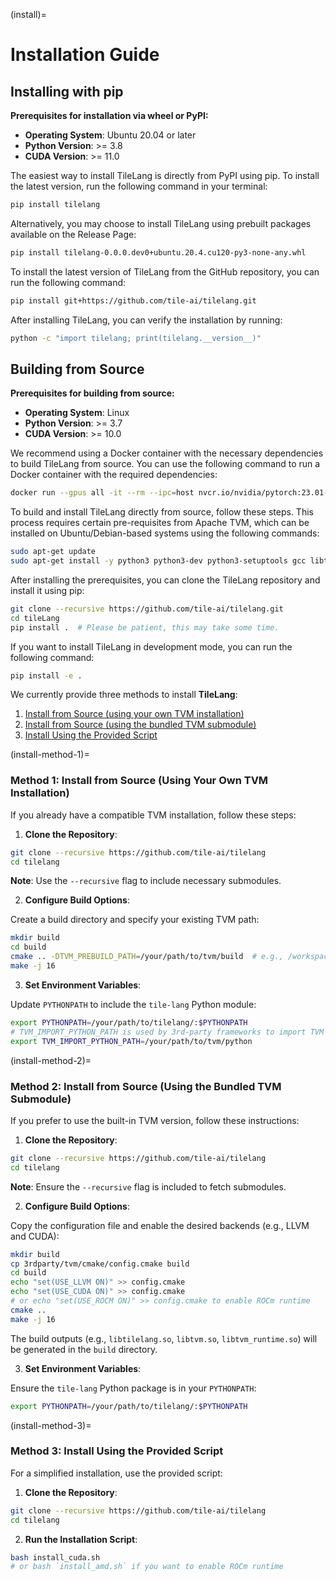 (install)=

# Installation Guide

## Installing with pip

**Prerequisites for installation via wheel or PyPI:**

- **Operating System**: Ubuntu 20.04 or later
- **Python Version**: >= 3.8
- **CUDA Version**: >= 11.0

The easiest way to install TileLang is directly from PyPI using pip. To install the latest version, run the following command in your terminal:

```bash
pip install tilelang
```

Alternatively, you may choose to install TileLang using prebuilt packages available on the Release Page:

```bash
pip install tilelang-0.0.0.dev0+ubuntu.20.4.cu120-py3-none-any.whl
```

To install the latest version of TileLang from the GitHub repository, you can run the following command:

```bash
pip install git+https://github.com/tile-ai/tilelang.git
```

After installing TileLang, you can verify the installation by running:

```bash
python -c "import tilelang; print(tilelang.__version__)"
```

## Building from Source

**Prerequisites for building from source:**

- **Operating System**: Linux
- **Python Version**: >= 3.7
- **CUDA Version**: >= 10.0

We recommend using a Docker container with the necessary dependencies to build TileLang from source. You can use the following command to run a Docker container with the required dependencies:

```bash
docker run --gpus all -it --rm --ipc=host nvcr.io/nvidia/pytorch:23.01-py3
```

To build and install TileLang directly from source, follow these steps. This process requires certain pre-requisites from Apache TVM, which can be installed on Ubuntu/Debian-based systems using the following commands:

```bash
sudo apt-get update
sudo apt-get install -y python3 python3-dev python3-setuptools gcc libtinfo-dev zlib1g-dev build-essential cmake libedit-dev libxml2-dev
```

After installing the prerequisites, you can clone the TileLang repository and install it using pip:

```bash
git clone --recursive https://github.com/tile-ai/tilelang.git
cd tileLang
pip install .  # Please be patient, this may take some time.
```

If you want to install TileLang in development mode, you can run the following command:

```bash
pip install -e .
```

We currently provide three methods to install **TileLang**:

1. [Install from Source (using your own TVM installation)](#install-method-1)
2. [Install from Source (using the bundled TVM submodule)](#install-method-2)
3. [Install Using the Provided Script](#install-method-3)

(install-method-1)=

### Method 1: Install from Source (Using Your Own TVM Installation)

If you already have a compatible TVM installation, follow these steps:

1. **Clone the Repository**:

```bash
git clone --recursive https://github.com/tile-ai/tilelang
cd tilelang
```

**Note**: Use the `--recursive` flag to include necessary submodules.

2. **Configure Build Options**:

Create a build directory and specify your existing TVM path:

```bash
mkdir build
cd build
cmake .. -DTVM_PREBUILD_PATH=/your/path/to/tvm/build  # e.g., /workspace/tvm/build
make -j 16
```

3. **Set Environment Variables**:

Update `PYTHONPATH` to include the `tile-lang` Python module:

```bash
export PYTHONPATH=/your/path/to/tilelang/:$PYTHONPATH
# TVM_IMPORT_PYTHON_PATH is used by 3rd-party frameworks to import TVM
export TVM_IMPORT_PYTHON_PATH=/your/path/to/tvm/python
```

(install-method-2)=

### Method 2: Install from Source (Using the Bundled TVM Submodule)

If you prefer to use the built-in TVM version, follow these instructions:

1. **Clone the Repository**:

```bash
git clone --recursive https://github.com/tile-ai/tilelang
cd tilelang
```

**Note**: Ensure the `--recursive` flag is included to fetch submodules.

2. **Configure Build Options**:

Copy the configuration file and enable the desired backends (e.g., LLVM and CUDA):

```bash
mkdir build
cp 3rdparty/tvm/cmake/config.cmake build
cd build
echo "set(USE_LLVM ON)" >> config.cmake
echo "set(USE_CUDA ON)" >> config.cmake 
# or echo "set(USE_ROCM ON)" >> config.cmake to enable ROCm runtime
cmake ..
make -j 16
```

The build outputs (e.g., `libtilelang.so`, `libtvm.so`, `libtvm_runtime.so`) will be generated in the `build` directory.

3. **Set Environment Variables**:

Ensure the `tile-lang` Python package is in your `PYTHONPATH`:

```bash
export PYTHONPATH=/your/path/to/tilelang/:$PYTHONPATH
```

(install-method-3)=

### Method 3: Install Using the Provided Script

For a simplified installation, use the provided script:

1. **Clone the Repository**:

```bash
git clone --recursive https://github.com/tile-ai/tilelang
cd tilelang
```

2. **Run the Installation Script**:

```bash
bash install_cuda.sh
# or bash `install_amd.sh` if you want to enable ROCm runtime
